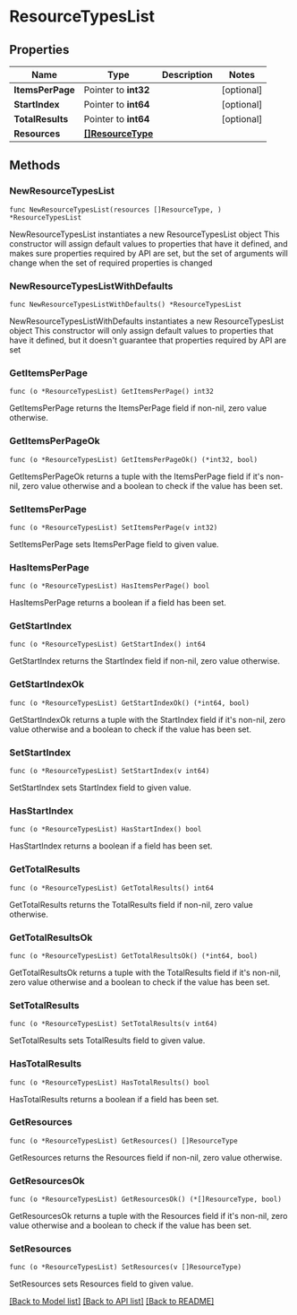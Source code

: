 # ResourceTypesList

## Properties

Name | Type | Description | Notes
------------ | ------------- | ------------- | -------------
**ItemsPerPage** | Pointer to **int32** |  | [optional] 
**StartIndex** | Pointer to **int64** |  | [optional] 
**TotalResults** | Pointer to **int64** |  | [optional] 
**Resources** | [**[]ResourceType**](ResourceType.md) |  | 

## Methods

### NewResourceTypesList

`func NewResourceTypesList(resources []ResourceType, ) *ResourceTypesList`

NewResourceTypesList instantiates a new ResourceTypesList object
This constructor will assign default values to properties that have it defined,
and makes sure properties required by API are set, but the set of arguments
will change when the set of required properties is changed

### NewResourceTypesListWithDefaults

`func NewResourceTypesListWithDefaults() *ResourceTypesList`

NewResourceTypesListWithDefaults instantiates a new ResourceTypesList object
This constructor will only assign default values to properties that have it defined,
but it doesn't guarantee that properties required by API are set

### GetItemsPerPage

`func (o *ResourceTypesList) GetItemsPerPage() int32`

GetItemsPerPage returns the ItemsPerPage field if non-nil, zero value otherwise.

### GetItemsPerPageOk

`func (o *ResourceTypesList) GetItemsPerPageOk() (*int32, bool)`

GetItemsPerPageOk returns a tuple with the ItemsPerPage field if it's non-nil, zero value otherwise
and a boolean to check if the value has been set.

### SetItemsPerPage

`func (o *ResourceTypesList) SetItemsPerPage(v int32)`

SetItemsPerPage sets ItemsPerPage field to given value.

### HasItemsPerPage

`func (o *ResourceTypesList) HasItemsPerPage() bool`

HasItemsPerPage returns a boolean if a field has been set.

### GetStartIndex

`func (o *ResourceTypesList) GetStartIndex() int64`

GetStartIndex returns the StartIndex field if non-nil, zero value otherwise.

### GetStartIndexOk

`func (o *ResourceTypesList) GetStartIndexOk() (*int64, bool)`

GetStartIndexOk returns a tuple with the StartIndex field if it's non-nil, zero value otherwise
and a boolean to check if the value has been set.

### SetStartIndex

`func (o *ResourceTypesList) SetStartIndex(v int64)`

SetStartIndex sets StartIndex field to given value.

### HasStartIndex

`func (o *ResourceTypesList) HasStartIndex() bool`

HasStartIndex returns a boolean if a field has been set.

### GetTotalResults

`func (o *ResourceTypesList) GetTotalResults() int64`

GetTotalResults returns the TotalResults field if non-nil, zero value otherwise.

### GetTotalResultsOk

`func (o *ResourceTypesList) GetTotalResultsOk() (*int64, bool)`

GetTotalResultsOk returns a tuple with the TotalResults field if it's non-nil, zero value otherwise
and a boolean to check if the value has been set.

### SetTotalResults

`func (o *ResourceTypesList) SetTotalResults(v int64)`

SetTotalResults sets TotalResults field to given value.

### HasTotalResults

`func (o *ResourceTypesList) HasTotalResults() bool`

HasTotalResults returns a boolean if a field has been set.

### GetResources

`func (o *ResourceTypesList) GetResources() []ResourceType`

GetResources returns the Resources field if non-nil, zero value otherwise.

### GetResourcesOk

`func (o *ResourceTypesList) GetResourcesOk() (*[]ResourceType, bool)`

GetResourcesOk returns a tuple with the Resources field if it's non-nil, zero value otherwise
and a boolean to check if the value has been set.

### SetResources

`func (o *ResourceTypesList) SetResources(v []ResourceType)`

SetResources sets Resources field to given value.



[[Back to Model list]](../README.md#documentation-for-models) [[Back to API list]](../README.md#documentation-for-api-endpoints) [[Back to README]](../README.md)


